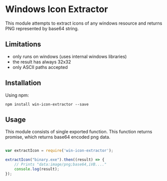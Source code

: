 # Windows Icon Extractor

This module attempts to extract icons of any windows resource and returns PNG represented by base64 string.

## Limitations

 - only runs on windows (uses internal windows libraries)
 - the result has always 32x32
 - only ASCII paths accepted

## Installation

Using npm:

```
npm install win-icon-extractor --save
```

## Usage

This module consists of single exported function. This function returns promise, which returns base64 encoded png data.

```javascript

var extractIcon = require('win-icon-extractor');

extractIcon("binary.exe").then((result) => {
	// Prints "data:image/png;base64,iVB...."
	console.log(result);
});

```